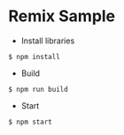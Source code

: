 # Remix Sample

* Install libraries

```
$ npm install
```

* Build

```
$ npm run build
```

* Start

```
$ npm start
```
